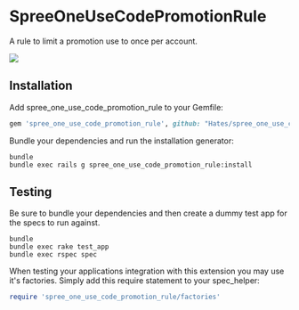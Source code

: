 SpreeOneUseCodePromotionRule
============================

A rule to limit a promotion use to once per account.

![](http://dl.dropbox.com/u/582291/Screenshots/rwpv.png)

Installation
------------

Add spree_one_use_code_promotion_rule to your Gemfile:

```ruby
gem 'spree_one_use_code_promotion_rule', github: "Hates/spree_one_use_code_promotion_rule"
```

Bundle your dependencies and run the installation generator:

```shell
bundle
bundle exec rails g spree_one_use_code_promotion_rule:install
```

Testing
-------

Be sure to bundle your dependencies and then create a dummy test app for the specs to run against.

```shell
bundle
bundle exec rake test_app
bundle exec rspec spec
```

When testing your applications integration with this extension you may use it's factories.
Simply add this require statement to your spec_helper:

```ruby
require 'spree_one_use_code_promotion_rule/factories'
```
